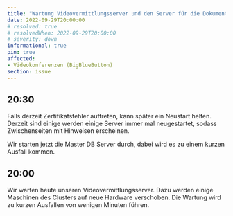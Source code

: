 ```yaml
---
title: "Wartung Videovermittlungsserver und den Server für die Dokumentation"
date: 2022-09-29T20:00:00
# resolved: true
# resolvedWhen: 2022-09-29T20:00:00
# severity: down
informational: true
pin: true 
affected:
- Videokonferenzen (BigBlueButton)
section: issue
---
```


## 20:30

Falls derzeit Zertifikatsfehler auftreten, kann später ein Neustart helfen.
Derzeit sind einige werden einige Server immer mal neugestartet, sodass Zwischenseiten mit Hinweisen erscheinen.

Wir starten jetzt die Master DB Server durch, dabei wird es zu einem kurzen Ausfall kommen.

## 20:00

Wir warten heute unseren Videovermittlungsserver.
Dazu werden einige Maschinen des Clusters auf neue Hardware verschoben. Die Wartung wird zu kurzen Ausfallen von wenigen Minuten führen.

